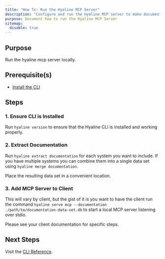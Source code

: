 ```yaml
---
title: "How To: Run the Hyaline MCP Server"
description: "Configure and run the Hyaline MCP server to make documentation available to AI assistants."
purpose: Document how to run the Hyaline MCP Server
sitemap:
  disable: true
---
```

## Purpose
Run the hyaline mcp server locally.

## Prerequisite(s)
* [Install the CLI](./install-cli.md)

## Steps

### 1. Ensure CLI is Installed
Run `hyaline version` to ensure that the Hyaline CLI is installed and working properly.

### 2. Extract Documentation
Run `hyaline extract documentation` for each system you want to include. If you have multiple systems you can combine them into a single data set using `hyaline merge documentation`.

Place the resulting data set in a convenient location.

### 3. Add MCP Server to Client
This will vary by client, but the gist of it is you want to have the client run the command `hyaline serve mcp --documentation ./path/to/documentation-data-set.db` to start a local MCP server listening over stdio.

Please see your client documentation for specific steps.

## Next Steps
Visit the [CLI Reference](../reference/cli.md).